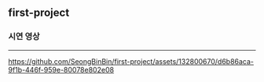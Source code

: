 ﻿## first-project

### 시연 영상
----

https://github.com/SeongBinBin/first-project/assets/132800670/d6b86aca-9f1b-446f-959e-80078e802e08

